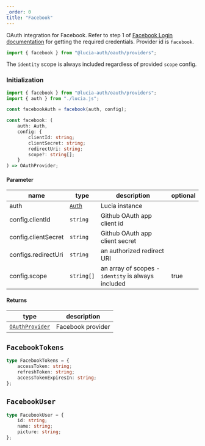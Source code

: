 ```yaml
---
_order: 0
title: "Facebook"
---
```


OAuth integration for Facebook. Refer to step 1 of [Facebook Login documentation](https://developers.facebook.com/docs/facebook-login/web) for getting the required credentials. Provider id is `facebook`.

```ts
import { facebook } from "@lucia-auth/oauth/providers";
```

The `identity` scope is always included regardless of provided `scope` config.

### Initialization

```ts
import { facebook } from "@lucia-auth/oauth/providers";
import { auth } from "./lucia.js";

const facebookAuth = facebook(auth, config);
```

```ts
const facebook: (
	auth: Auth,
	config: {
		clientId: string;
		clientSecret: string;
		redirectUri: string;
		scope?: string[];
	}
) => OAuthProvider;
```

#### Parameter

| name                | type                                        | description                                        | optional |
| ------------------- | ------------------------------------------- | -------------------------------------------------- | -------- |
| auth                | [`Auth`](/reference/types/lucia-types#auth) | Lucia instance                                     |          |
| config.clientId     | `string`                                    | Github OAuth app client id                         |          |
| config.clientSecret | `string`                                    | Github OAuth app client secret                     |          |
| configs.redirectUri | `string`                                    | an authorized redirect URI                         |          |
| config.scope        | `string[]`                                  | an array of scopes - `identity` is always included | true     |

#### Returns

| type                | description       |
| ------------------- | ----------------- |
| [`OAuthProvider`](/oauth/reference/provider-api#oauthprovider) | Facebook provider |

## `FacebookTokens`

```ts
type FacebookTokens = {
	accessToken: string;
	refreshToken: string;
	accessTokenExpiresIn: string;
};
```

## `FacebookUser`

```ts
type FacebookUser = {
	id: string;
	name: string;
	picture: string;
};
```
